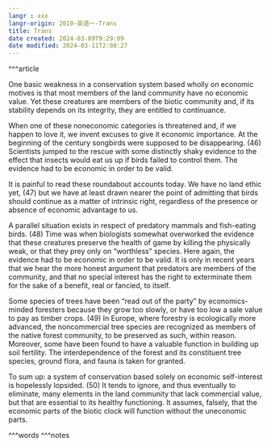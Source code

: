 ```yaml
---
langr : xxx
langr-origin: 2010-英语一-Trans
title: Trans
date created: 2024-03-09T9:29:09
date modified: 2024-03-11T2:08:27
---
```


^^^article

One basic weakness in a conservation system based wholly on economic motives is that most members of the land community have no economic value. Yet these creatures are members of the biotic community and, if its stability depends on its integrity, they are entitled to continuance.

When one of these noneconomic categories is threatened and, if we happen to love it, we invent excuses to give it economic importance. At the beginning of the century songbirds were supposed to be disappearing. (46) Scientists jumped to the rescue with some distinctly shaky evidence to the effect that insects would eat us up if birds failed to control them. The evidence had to be economic in order to be valid.

It is painful to read these roundabout accounts today. We have no land ethic yet, (47) but we have at least drawn nearer the point of admitting that birds should continue as a matter of intrinsic right, regardless of the presence or absence of economic advantage to us.

A parallel situation exists in respect of predatory mammals and fish-eating birds. (48) Time was when biologists somewhat overworked the evidence that these creatures preserve the health of game by killing the physically weak, or that they prey only on “worthless” species. Here again, the evidence had to be economic in order to be valid. It is only in recent years that we hear the more honest argument that predators are members of the community, and that no special interest has the right to exterminate them for the sake of a benefit, real or fancied, to itself.

Some species of trees have been “read out of the party” by economics-minded foresters because they grow too slowly, or have too low a sale value to pay as timber crops. (49) In Europe, where forestry is ecologically more advanced, the noncommercial tree species are recognized as members of the native forest community, to be preserved as such, within reason. Moreover, some have been found to have a valuable function in building up soil fertility. The interdependence of the forest and its constituent tree species, ground flora, and fauna is taken for granted.

To sum up: a system of conservation based solely on economic self-interest is hopelessly lopsided. (50) It tends to ignore, and thus eventually to eliminate, many elements in the land community that lack commercial value, but that are essential to its healthy functioning. It assumes, falsely, that the economic parts of the biotic clock will function without the uneconomic parts.




^^^words
^^^notes

